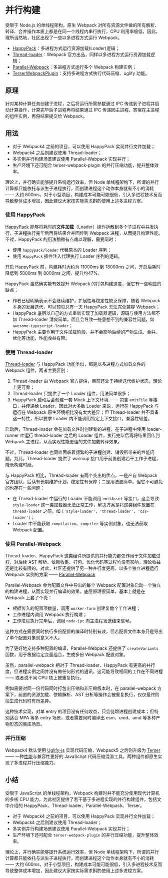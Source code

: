 # 并行构建

受限于 Node.js 的单线程架构，原生 Webpack 对所有资源文件做的所有解析、转译、合并操作本质上都是在同一个线程内串行执行，CPU 利用率极低，因此，理所当然地，社区出现了一些以多进程方式运行 Webpack。

- [HappyPack](https://link.juejin.cn/?target=https%3A%2F%2Fgithub.com%2Famireh%2Fhappypack)：多进程方式运行资源加载(Loader)逻辑；
- [Thread-loader](https://link.juejin.cn/?target=https%3A%2F%2Fwebpack.js.org%2Floaders%2Fthread-loader%2F)：Webpack 官方出品，同样以多进程方式运行资源加载逻辑；
- [Parallel-Webpack](https://link.juejin.cn/?target=https%3A%2F%2Fwww.npmjs.com%2Fpackage%2Fparallel-webpack)：多进程方式运行多个 Webpack 构建实例；
- [TerserWebpackPlugin](https://link.juejin.cn/?target=https%3A%2F%2Fwww.npmjs.com%2Fpackage%2Fterser-webpack-plugin%23terseroptions)：支持多进程方式执行代码压缩、uglify 功能。

## 原理

针对某种计算任务创建子进程，之后将运行所需参数通过 IPC 传递到子进程并启动计算操作，计算完毕后子进程再将结果通过 IPC 传递回主进程，寄宿在主进程的组件实例，再将结果提交给 Webpack。

## 用法

- 对于 Webpack4 之前的项目，可以使用 HappyPack 实现并行文件加载；
- Webpack4 之后则建议使用 Thread-loader；
- 多实例并行构建场景建议使用 Parallel-Webpack 实现并行；
- 生产环境下还可配合 terser-webpack-plugin 的并行压缩功能，提升整体效率。

理论上，并行确实能够提升系统运行效率，但 Node 单线程架构下，所谓的并行计算都只能依托与派生子进程执行，而创建进程这个动作本身就有不小的消耗 —— 大约 600ms，对于小型项目，构建成本可能可能很低，引入多进程技术反而导致整体成本增加，因此建议大家按实际需求斟酌使用上述多进程方案。

### 使用 HappyPack

[HappyPack](https://link.juejin.cn/?target=https%3A%2F%2Fgithub.com%2Famireh%2Fhappypack) 能够将耗时的**文件加载**（Loader）操作拆散到多个子进程中并发执行，子进程执行完毕后再将结果合并回传到 Webpack 进程，从而提升构建性能。不过，HappyPack 的用法稍微有点难以理解，需要同时：

- 使用 `happypack/loader` 代替原本的 Loader 序列；
- 使用 `HappyPack` 插件注入代理执行 Loader 序列的逻辑。

开启 HappyPack 前，构建耗时大约为 11000ms 到 18000ms 之间，开启后耗时降低到 5800ms 到 8000ms 之间，提升约47%。

HappyPack 虽然确实能有效提升 Webpack 的打包构建速度，但它有一些明显的缺点：

- 作者已经明确表示不会继续维护，扩展性与稳定性缺乏保障，随着 Webpack 本身的发展迭代，可以预见总有一天 HappyPack 无法完全兼容 Webpack；
- HappyPack 底层以自己的方式重新实现了加载器逻辑，源码与使用方法都不如 Thread-loader 清爽简单，而且会导致一些意想不到的兼容性问题，如 `awesome-typescript-loader`；
- HappyPack 主要作用于文件加载阶段，并不会影响后续的产物生成、合并、优化等功能，性能收益有限。

### 使用 Thread-loader

[Thread-loader](https://link.juejin.cn/?target=https%3A%2F%2Fwebpack.js.org%2Floaders%2Fthread-loader%2F) 与 HappyPack 功能类似，都是以多进程方式加载文件的 Webpack 组件，两者主要区别：

1. Thread-loader 由 Webpack 官方提供，目前还处于持续迭代维护状态，理论上更可靠；
2. Thread-loader 只提供了一个 Loader 组件，用法简单很多；
3. HappyPack 启动后会创建一套 Mock 上下文环境 —— 包含 `emitFile` 等接口，并传递给 Loader，因此对大多数 Loader 来说，运行在 HappyPack 与运行在 Webpack 原生环境相比没有太大差异；但 Thread-loader 并不具备这一特性，所以要求 Loader 内不能调用特定上下文接口，兼容性较差。

启动后，Thread-loader 会在加载文件时创建新的进程，在子进程中使用 loader-runner 库运行 thread-loader 之后的 Loader 组件，执行完毕后再将结果回传到 Webpack 主进程，从而实现性能更佳的文件加载转译效果。

不过，Thread-loader 也同样面临着频繁的子进程创建、销毁所带来的性能问题，为此，Thread-loader 提供了 warmup 接口用于前置创建若干工作子进程，降低构建时延。

与 HappyPack 相比，Thread-loader 有两个突出的优点，一是产自 Webpack 官方团队，后续有长期维护计划，稳定性有保障；二是用法更简单。但它不可避免的也存在一些问题：

- 在 Thread-loader 中运行的 Loader 不能调用 `emitAsset` 等接口，这会导致 `style-loader` 这一类加载器无法正常工作，解决方案是将这类组件放置在 `thread-loader` 之前，如 `['style-loader', 'thread-loader', 'css-loader']`；
- Loader 中不能获取 `compilation`、`compiler` 等实例对象，也无法获取 Webpack 配置。

### 使用 Parallel-Webpack

Thread-loader、HappyPack 这类组件所提供的并行能力都仅作用于文件加载过程，对后续 AST 解析、依赖收集、打包、优化代码等过程均没有影响，理论收益还是比较有限的。对此，社区还提供了另一种并行度更高，以多个独立进程运行 Webpack 实例的方案 —— [Parallel-Webpack](https://link.juejin.cn/?target=https%3A%2F%2Fgithub.com%2Ftrivago%2Fparallel-webpack)

Parallel-Webpack 会为配置文件中导出的每个 Webpack 配置对象启动一个独立的构建进程，从而实现并行编译的效果。底层原理很简单，基本上就是在 Webpack 上套了个壳：

- 根据传入的配置项数量，调用 `worker-farm` 创建复数个工作进程；
- 工作进程内调用 Webpack 执行构建；
- 工作进程执行完毕后，调用 `node-ipc` 向主进程发送结束信号。

这种方式在需要同时执行多份配置的编译时特别有效，但若配置文件本身只是导出了单个配置对象则意义不大。

为了更好地支持多种配置的编译，Parallel-Webpack 还提供了 `createVariants` 函数，用于根据给定变量组合，生成多份 Webpack 配置对象。

虽然，parallel-webpack 相对于 Thread-loader、HappyPack 有更高的并行度，但进程实例之间并没有做任何形式的通讯，这可能导致相同的工作在不同进程 —— 或者说不同 CPU 核上被重复执行。

例如需要对同一份代码同时打包出压缩和非压缩版本时，在 parallel-webpack 方案下，前置的资源加载、依赖解析、AST 分析等操作会被重复执行，仅仅最终阶段生成代码时有所差异。

这种技术实现，对单 entry 的项目没有任何收益，只会徒增进程创建成本；但特别适合 MPA 等多 entry 场景，或者需要同时编译出 esm、umd、amd 等多种产物形态的类库场景。

### 并行压缩

Webpack4 默认使用 [Uglify-js](https://link.juejin.cn/?target=https%3A%2F%2Fwww.npmjs.com%2Fpackage%2Fuglifyjs-webpack-plugin) 实现代码压缩，Webpack5 之后则升级为 [Terser](https://link.juejin.cn/?target=https%3A%2F%2Fwebpack.js.org%2Fplugins%2Fterser-webpack-plugin%2F) —— 一种[性能](https://link.juejin.cn/?target=https%3A%2F%2Fblog.logrocket.com%2Fterser-vs-uglify-vs-babel-minify-comparing-javascript-minifiers%2F)与兼容性更好的 JavaScript 代码压缩混淆工具，两种组件都原生实现了多进程并行压缩能力。

## 小结

受限于 JavaScript 的单线程架构，Webpack 构建时并不能充分使用现代计算机的多核 CPU 能力，为此社区提供了若干基于多进程实现的并行构建组件，包括文中介绍的 HappyPack、Thread-loader、Parallel-Webpack、Terser。

- 对于 Webpack4 之前的项目，可以使用 HappyPack 实现并行文件加载；
- Webpack4 之后则建议使用 Thread-loader；
- 多实例并行构建场景建议使用 Parallel-Webpack 实现并行；
- 生产环境下还可配合 `terser-webpack-plugin` 的并行压缩功能，提升整体效率。

理论上，并行确实能够提升系统运行效率，但 Node 单线程架构下，所谓的并行计算都只能依托与派生子进程执行，而创建进程这个动作本身就有不小的消耗 —— 大约 600ms，对于小型项目，构建成本可能可能很低，引入多进程技术反而导致整体成本增加，因此建议大家按实际需求斟酌使用上述多进程方案。
